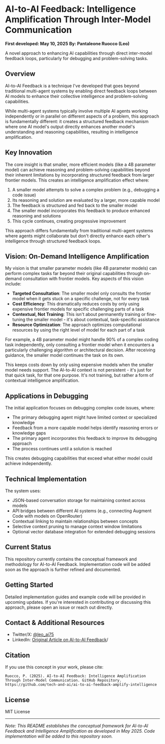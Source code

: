 # AI-to-AI Feedback: Intelligence Amplification Through Inter-Model Communication

**First developed: May 10, 2025**
**By: Pantaleone Ruocco (Leo)**

A novel approach to enhancing AI capabilities through direct inter-model feedback loops, particularly for debugging and problem-solving tasks.

## Overview

AI-to-AI Feedback is a technique I've developed that goes beyond traditional multi-agent systems by enabling direct feedback loops between AI models to enhance their collective intelligence and problem-solving capabilities.

While multi-agent systems typically involve multiple AI agents working independently or in parallel on different aspects of a problem, this approach is fundamentally different: it creates a structured feedback mechanism where one AI model's output directly enhances another model's understanding and reasoning capabilities, resulting in intelligence amplification.

## Key Innovation

The core insight is that smaller, more efficient models (like a 4B parameter model) can achieve reasoning and problem-solving capabilities beyond their inherent limitations by incorporating structured feedback from larger frontier models. This creates an intelligence amplification effect where:

1. A smaller model attempts to solve a complex problem (e.g., debugging a code issue)
2. Its reasoning and solution are evaluated by a larger, more capable model
3. The feedback is structured and fed back to the smaller model
4. The smaller model incorporates this feedback to produce enhanced reasoning and solutions
5. This cycle continues, creating progressive improvement

This approach differs fundamentally from traditional multi-agent systems where agents might collaborate but don't directly enhance each other's intelligence through structured feedback loops.

## Vision: On-Demand Intelligence Amplification

My vision is that smaller parameter models (like 4B parameter models) can perform complex tasks far beyond their original capabilities through on-demand consultation with frontier models. Key aspects of this vision include:

- **Targeted Consultation**: The smaller model only consults the frontier model when it gets stuck on a specific challenge, not for every task
- **Cost Efficiency**: This dramatically reduces costs by only using expensive frontier models for specific challenging parts of a task
- **Contextual, Not Training**: This isn't about permanently training or fine-tuning the smaller model - it's about contextual, task-specific assistance
- **Resource Optimization**: The approach optimizes computational resources by using the right level of model for each part of a task

For example, a 4B parameter model might handle 90% of a complex coding task independently, only consulting a frontier model when it encounters a particularly challenging algorithm or architectural decision. After receiving guidance, the smaller model continues the task on its own.

This keeps costs down by only using expensive models when the smaller model needs support. The AI-to-AI context is not persistent - it's just for that quick task, for that one purpose. It's not training, but rather a form of contextual intelligence amplification.

## Applications in Debugging

The initial application focuses on debugging complex code issues, where:

- The primary debugging agent might have limited context or specialized knowledge
- Feedback from a more capable model helps identify reasoning errors or knowledge gaps
- The primary agent incorporates this feedback to improve its debugging approach
- The process continues until a solution is reached

This creates debugging capabilities that exceed what either model could achieve independently.

## Technical Implementation

The system uses:

- JSON-based conversation storage for maintaining context across models
- API bridges between different AI systems (e.g., connecting Augment Code with models on OpenRouter)
- Contextual linking to maintain relationships between concepts
- Selective context pruning to manage context window limitations
- Optional vector database integration for extended debugging sessions

## Current Status

This repository currently contains the conceptual framework and methodology for AI-to-AI Feedback. Implementation code will be added soon as the approach is further refined and documented.

## Getting Started

Detailed implementation guides and example code will be provided in upcoming updates. If you're interested in contributing or discussing this approach, please open an issue or reach out directly.

## Contact & Additional Resources

- Twitter/X: [@leo_ai75](https://x.com/leo_ai75)
- LinkedIn: [Original Article on AI-to-AI Feedback](https://www.linkedin.com/posts/lruocco_aitoaifeedback-intelligenceamplification-activity-7326922466470076416-hKVU?utm_source=share&utm_medium=member_desktop&rcm=ACoAAALn16sBlHw2oANUlK1Kul1P76OQPcs7eog)/
## Citation

If you use this concept in your work, please cite:

```
Ruocco, P. (2025). AI-to-AI Feedback: Intelligence Amplification Through Inter-Model Communication. GitHub Repository. https://github.com/tech-and-ai/ai-to-ai-feedback-amplify-intelligence
```

## License

MIT License

---

*Note: This README establishes the conceptual framework for AI-to-AI Feedback and Intelligence Amplification as developed in May 2025. Code implementation will be added to this repository soon.*
